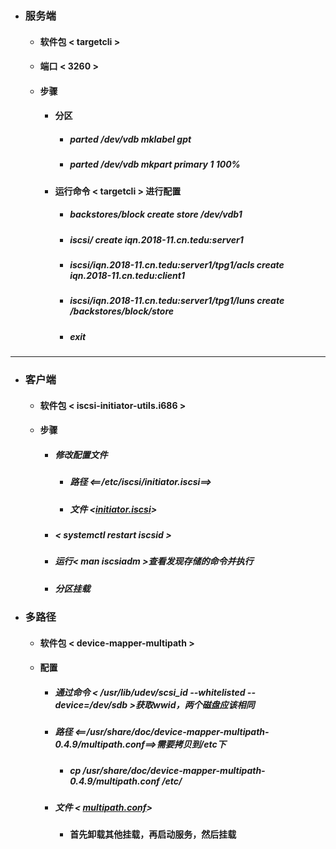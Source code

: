 - ### 服务端
  - #### 软件包 < targetcli >
  - #### 端口 < 3260 >
  - #### 步骤
    - #### 分区
      - ##### parted /dev/vdb mklabel gpt
      - ##### parted /dev/vdb mkpart primary 1 100%
     - #### 运行命令 < targetcli > 进行配置
       - ##### backstores/block create store /dev/vdb1
       - ##### iscsi/ create iqn.2018-11.cn.tedu:server1
        - ##### iscsi/iqn.2018-11.cn.tedu:server1/tpg1/acls create iqn.2018-11.cn.tedu:client1
         - ##### iscsi/iqn.2018-11.cn.tedu:server1/tpg1/luns create /backstores/block/store
         - ##### exit
---
- ### 客户端
   - #### 软件包 < iscsi-initiator-utils.i686 >
   - #### 步骤
     - ##### 修改配置文件
        - ##### 路径 <==/etc/iscsi/initiator.iscsi==>
        - ##### 文件 <[initiator.iscsi](https://github.com/guiaiy/linux/blob/master/ISCSI/initiatorname.iscsi)>
     - ##### < systemctl restart iscsid >
     - ##### 运行< man iscsiadm >查看发现存储的命令并执行
     - ##### 分区挂载
- ### 多路径
    - #### 软件包 < device-mapper-multipath >
    - #### 配置
      - ##### 通过命令 < /usr/lib/udev/scsi_id --whitelisted --device=/dev/sdb >获取wwid，两个磁盘应该相同
      - ##### 路径 <==/usr/share/doc/device-mapper-multipath-0.4.9/multipath.conf==>需要拷贝到/etc下
          - ##### cp /usr/share/doc/device-mapper-multipath-0.4.9/multipath.conf /etc/
      - ##### 文件 < [multipath.conf](https://github.com/guiaiy/linux/blob/master/ISCSI/multipath.conf)>
          - #### 首先卸载其他挂载，再启动服务，然后挂载
